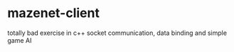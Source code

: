 mazenet-client
==============

totally bad exercise in c++ socket communication, data binding and simple game AI
